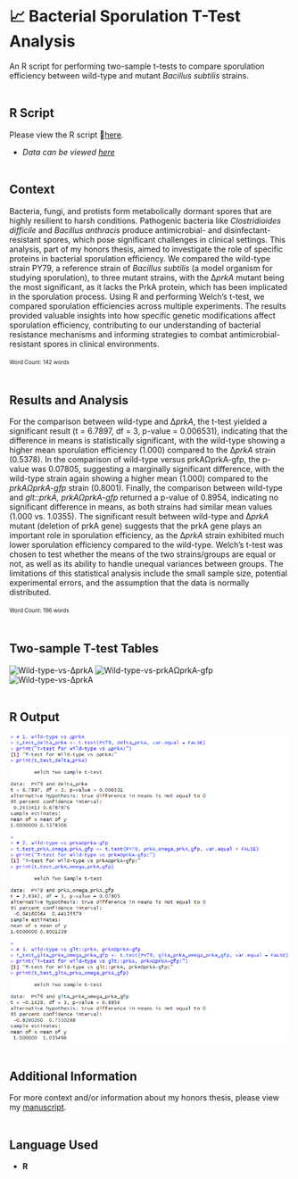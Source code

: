 # 📈 Bacterial Sporulation T-Test Analysis
An R script for performing two-sample t-tests to compare sporulation efficiency between wild-type and mutant *Bacillus subtilis* strains.
<br><br>

## R Script
Please view the R script 🔗[here](t-test.R).
- *Data can be viewed [here](sporulation_data.csv)*
<br><br>

## Context
Bacteria, fungi, and protists form metabolically dormant spores that are highly resilient to harsh conditions. Pathogenic bacteria like *Clostridioides difficile* and *Bacillus anthracis* produce antimicrobial- and disinfectant-resistant spores, which pose significant challenges in clinical settings. This analysis, part of my honors thesis, aimed to investigate the role of specific proteins in bacterial sporulation efficiency. We compared the wild-type strain PY79, a reference strain of *Bacillus subtilis* (a model organism for studying sporulation), to three mutant strains, with the Δ*prkA* mutant being the most significant, as it lacks the PrkA protein, which has been implicated in the sporulation process. Using R and performing Welch’s t-test, we compared sporulation efficiencies across multiple experiments. The results provided valuable insights into how specific genetic modifications affect sporulation efficiency, contributing to our understanding of bacterial resistance mechanisms and informing strategies to combat antimicrobial-resistant spores in clinical environments.

<sup><sub>Word Count: 142 words</sub></sup>
<br><br>

## Results and Analysis
For the comparison between wild-type and Δ*prkA*, the t-test yielded a significant result (t = 6.7897, df = 3, p-value = 0.006531), indicating that the difference in means is statistically significant, with the wild-type showing a higher mean sporulation efficiency (1.000) compared to the Δ*prkA* strain (0.5378). In the comparison of wild-type versus prkAΩprkA-gfp, the p-value was 0.07805, suggesting a marginally significant difference, with the wild-type strain again showing a higher mean (1.000) compared to the *prkAΩprkA-gfp* strain (0.8001). Finally, the comparison between wild-type and *glt::prkA, prkAΩprkA-gfp* returned a p-value of 0.8954, indicating no significant difference in means, as both strains had similar mean values (1.000 vs. 1.0355). The significant result between wild-type and Δ*prkA* mutant (deletion of prkA gene) suggests that the prkA gene plays an important role in sporulation efficiency, as the Δ*prkA* strain exhibited much lower sporulation efficiency compared to the wild-type. Welch’s t-test was chosen to test whether the means of the two strains/groups are equal or not, as well as its ability to handle unequal variances between groups. The limitations of this statistical analysis include the small sample size, potential experimental errors, and the assumption that the data is normally distributed.

<sup><sub>Word Count: 196 words</sub></sup>
<br><br>

## Two-sample T-test Tables
![Wild-type-vs-ΔprkA](T-TestTables/Wild-type-vs-ΔprkA)
![Wild-type-vs-prkAΩprkA-gfp](T-TestTables/Wild-type-vs-prkAΩprkA-gfp)
![Wild-type-vs-ΔprkA](T-TestTables/Wild-type-vs-ΔprkA)
<br><br>

## R Output
![R-output](R-output.png)
<br><br>

## Additional Information
For more context and/or information about my honors thesis, please view my [manuscript](Thesis_DarleneCheongSzeWei.pdf).
<br><br>

## Language Used
- **R**

